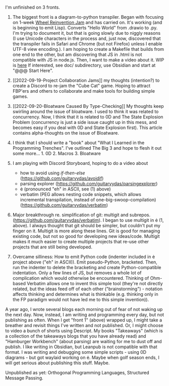 I'm unfinished on 3 fronts.

1. The biggest front is a diagram-to-python transpiler.  Began with focusing on 1-week [Wheel Reinvention Jam](https://handmade.network/p/307/eh/) and has carried on.  It's working (and is beginning to emit Lisp).  Converts "Hello World" from .drawio to .py.  I'm trying to document it, but that is going slowly due to niggly reasons (I use Unicode characters in the process and, just now, discovered that the transpiler fails in Safari and Chrome (but not Firefox) unless I enable UTF-8 view encoding.).  I am hoping to create a Makefile that builds from one end to the other, but am discovering that JS in .html is not compatible with JS in node.js.  Then, I want to make a video about it. WIP is [here](https://github.com/guitarvydas/eh/tree/master)  If interested, see doc/ subdirectory, use Obsidian and start at "@@@ Start Here".  

2. [[2022-09-19-Project Collaboration Jams]] my thoughts (intention?) to create a Discord to re-jam the "Cube Cat" game.  Hoping to attract FBP'ers and others to collaborate and make tools for building simple games.

3. [[2022-09-20-Bloatware Caused By Type-Checking]]  My thoughts keep swirling around the issue of bloatware.  I used to think it was related to concurrency.  Now, I think that it is related to 0D and The State Explosion Problem (concurrency is just a side issue caught up in this mess, and becomes easy if you deal with 0D and State Explosion first).  This article contains alpha-thoughts on the issue of Bloatware.

4. I think that I should write a "book" about "What I Learned in the Programming Trenches".  I've outlined The Big 3 and hope to flesh it out some more...
		1. 0D
		2. Macros
		3. Bloatware

5. I am playing with Discord Storyboard, hoping to do a video about 
	- how to avoid using *if-then-else* (https://github.com/guitarvydas/avoidif)
	- parsing explorer (https://github.com/guitarvydas/parsingexplorer)
	- ė (pronounced "eh" in ASCII, see (1) above)
	- verbatim (PEG allows nesting code snippets, which allows incremental transpilation, instead of one-big-swoop-compilation) (https://github.com/guitarvydas/verbatim)

6. Major breakthrough re. simplification of git: multigit and subrepos. (https://github.com/guitarvydas/verbatim).  I began to use multigit in ė (1, above).  I always thought that git should be simpler, but couldn't put my finger on it.  Multigit is more along these lines.  Git is good for managing existing code, but not so good for developing new ideas/code.  Multigit makes it much easier to create multiple projects that re-use other projects that are still being developed.

7. Overcame silliness: How to emit Python code (indenter included in ė project above ("eh" in ASCII)).  Emit pseudo-Python, bracketed.  Then, run the indenter to delete the bracketing and create Python-compatible indentation. Only a few lines of JS, but removes a whole lot of complication which would otherwise be encountered.  Thinking of Ohm-based Verbatim allows one to invent this simple tool (they're not directly related, but the ideas feed off of each other ("brainstorming") - notation affects thinking and determines what is thinkable (e.g. thinking only in the FP paradigm would not have led me to this simple invention)).

A year ago, I wrote several blogs each morning out of fear of not waking up the next day.  Now, instead, I am writing and programming every day, but not publishing as often.  When I get "front 1" (above) wrapped up, I might take a breather and revisit things I've written and not published.  Or, I might choose to video a bunch of shorts using Descript.  My books "Takeaways" (which is a collection of the takeaways blogs that you have already read) and "Hamburger Workbench" (about parsing) are waiting for me to dust off and publish.  I like writing in Obsidian, but Leanpub is not compatible with that format.  I was writing and debugging some simple scripts - using 0D diagrams - but got waylaid working on ė.  Maybe when golf season ends, I will get serious about publishing this stuff.  Maybe.

Unpublished as yet: Orthogonal Programming Languages, Structured Message Passing.